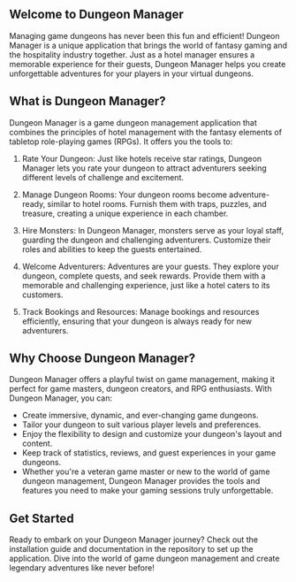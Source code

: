 ## Welcome to Dungeon Manager
Managing game dungeons has never been this fun and efficient! Dungeon Manager is a unique application that brings the world of fantasy gaming and the hospitality industry together. Just as a hotel manager ensures a memorable experience for their guests, Dungeon Manager helps you create unforgettable adventures for your players in your virtual dungeons.

## What is Dungeon Manager?
Dungeon Manager is a game dungeon management application that combines the principles of hotel management with the fantasy elements of tabletop role-playing games (RPGs). It offers you the tools to:

1. Rate Your Dungeon: Just like hotels receive star ratings, Dungeon Manager lets you rate your dungeon to attract adventurers seeking different levels of challenge and excitement.

2. Manage Dungeon Rooms: Your dungeon rooms become adventure-ready, similar to hotel rooms. Furnish them with traps, puzzles, and treasure, creating a unique experience in each chamber.

3. Hire Monsters: In Dungeon Manager, monsters serve as your loyal staff, guarding the dungeon and challenging adventurers. Customize their roles and abilities to keep the guests entertained.

4. Welcome Adventurers: Adventures are your guests. They explore your dungeon, complete quests, and seek rewards. Provide them with a memorable and challenging experience, just like a hotel caters to its customers.

5. Track Bookings and Resources: Manage bookings and resources efficiently, ensuring that your dungeon is always ready for new adventurers.

## Why Choose Dungeon Manager?
Dungeon Manager offers a playful twist on game management, making it perfect for game masters, dungeon creators, and RPG enthusiasts. With Dungeon Manager, you can:

- Create immersive, dynamic, and ever-changing game dungeons.
- Tailor your dungeon to suit various player levels and preferences.
- Enjoy the flexibility to design and customize your dungeon's layout and content.
- Keep track of statistics, reviews, and guest experiences in your game dungeons.
- Whether you're a veteran game master or new to the world of game dungeon management, Dungeon Manager provides the tools and features you need to make your gaming sessions truly unforgettable.

## Get Started
Ready to embark on your Dungeon Manager journey? Check out the installation guide and documentation in the repository to set up the application. Dive into the world of game dungeon management and create legendary adventures like never before!